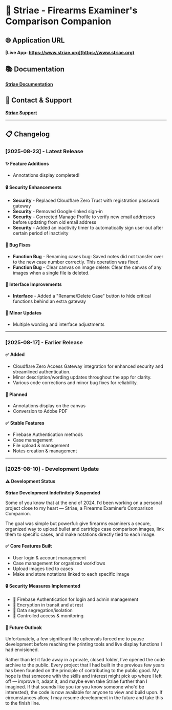 # 🔫 Striae - Firearms Examiner's Comparison Companion

## 🌐 Application URL
**[Live App: https://www.striae.org](https://www.striae.org)**

## 📚 Documentation
**[Striae Documentation](https://docs.stephenjlu.com/docs-stephenjlu/striae-overview/striae-overview)**

## 💬 Contact & Support
**[Striae Support](https://www.striae.org/support)**

---

## 📋 Changelog

### [2025-08-23] - Latest Release

#### ✨ Feature Additions

- Annotations display completed!

#### 🔒 Security Enhancements

- **Security** - Replaced Cloudflare Zero Trust with registration password gateway
- **Security** - Removed Google-linked sign-in
- **Security** - Corrected Manage Profile to verify new email addresses before updating from old email address
- **Security** - Added an inactivity timer to automatically sign user out after certain period of inactivity

#### 🐛 Bug Fixes

- **Function Bug** - Renaming cases bug: Saved notes did not transfer over to the new case number correctly. This operation was fixed.
- **Function Bug** - Clear canvas on image delete: Clear the canvas of any images when a single file is deleted.

#### 🎨 Interface Improvements

- **Interface** - Added a "Rename/Delete Case" button to hide critical functions behind an extra gateway

#### 🔧 Minor Updates

- Multiple wording and interface adjustments

---

### [2025-08-17] - Earlier Release

#### ✅ Added

- Cloudflare Zero Access Gateway integration for enhanced security and streamlined authentication.
- Minor description/wording updates throughout the app for clarity.
- Various code corrections and minor bug fixes for reliability.

#### 🚧 Planned

- Annotations display on the canvas
- Conversion to Adobe PDF

#### ✅ Stable Features

- Firebase Authentication methods
- Case management
- File upload & management
- Notes creation & management

---

### [2025-08-10] - Development Update

#### ⚠️ Development Status

**Striae Development Indefinitely Suspended**

Some of you know that at the end of 2024, I’d been working on a personal project close to my heart — Striae, a Firearms Examiner’s Comparison Companion.

The goal was simple but powerful: give firearms examiners a secure, organized way to upload bullet and cartridge case comparison images, link them to specific cases, and make notations directly tied to each image.

#### ✅ Core Features Built

- User login & account management
- Case management for organized workflows
- Upload images tied to cases
- Make and store notations linked to each specific image

#### 🔒 Security Measures Implemented

- 🔐 Firebase Authentication for login and admin management
- 🔐 Encryption in transit and at rest
- 🔐 Data segregation/isolation
- 🔐 Controlled access & monitoring

#### 🔮 Future Outlook

Unfortunately, a few significant life upheavals forced me to pause development before reaching the printing tools and live display functions I had envisioned.

Rather than let it fade away in a private, closed folder, I’ve opened the code archive to the public. Every project that I had built in the previous few years has been founded on the principle of contributing to the public good. My hope is that someone with the skills and interest might pick up where I left off — improve it, adapt it, and maybe even take Striae further than I imagined. If that sounds like you (or you know someone who'd be interested), the code is now available for anyone to view and build upon. If circumstances allow, I may resume development in the future and take this to the finish line.
